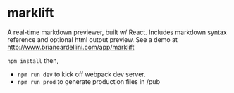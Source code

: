 # marklift
A real-time markdown previewer, built w/ React.  Includes markdown syntax reference and optional html output preview.  See a demo at http://www.briancardellini.com/app/marklift

`npm install` then,
- `npm run dev` to kick off webpack dev server.
- `npm run prod` to generate production files in /pub
